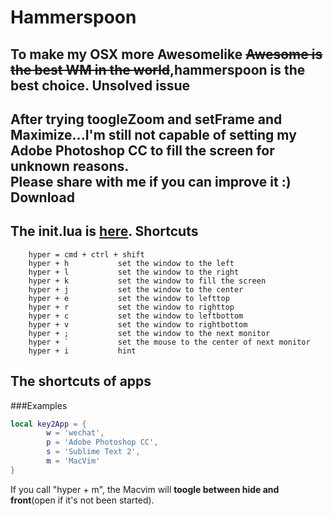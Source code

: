 Hammerspoon
====
To make my OSX more **Awesomelike** ~~Awesome is the best WM in the world~~,hammerspoon is the best choice.
Unsolved issue
----
After trying toogleZoom and setFrame and Maximize...I'm still not capable of setting my Adobe Photoshop CC to fill the screen for unknown reasons.  
Please share with me if you can improve it :)
Download
----
The init.lua is [here](https://github.com/dcrozz/.hammerspoon/blob/master/init.lua).
Shortcuts
----
		hyper = cmd + ctrl + shift
		hyper + h			set the window to the left
		hyper + l			set the window to the right 
		hyper + k			set the window to fill the screen
		hyper + j			set the window to the center
		hyper + e			set the window to lefttop
		hyper + r			set the window to righttop
		hyper + c			set the window to leftbottom
		hyper + v			set the window to rightbottom
		hyper + ;			set the window to the next monitor
		hyper + `			set the mouse to the center of next monitor
		hyper + i			hint
The shortcuts of apps
----
###Examples
```Lua
local key2App = {
	    w = 'wechat',
		p = 'Adobe Photoshop CC',
		s = 'Sublime Text 2',
		m = 'MacVim'
}
```
If you call "hyper + m", the Macvim will **toogle between hide and front**(open if it's not been started).
